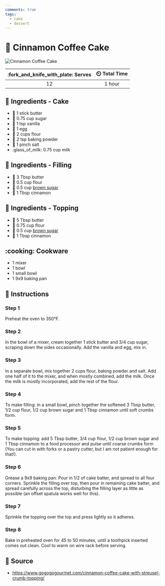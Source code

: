 ```yaml
---
comments: true
tags:
  - cake
  - dessert
---
```

# :custard: Cinnamon Coffee Cake

![Cinnamon Coffee Cake](../assets/images/cinnamon-coffee-cake.jpg)

| :fork_and_knife_with_plate: Serves | :timer_clock: Total Time |
|:----------------------------------:|:-----------------------: |
| 12 | 1 hour |

## :salt: Ingredients - Cake

- :butter: 1 stick butter
- :candy: 0.75 cup sugar
- :icecream: 1 tsp vanilla
- :egg: 1 egg
- :ear_of_rice: 2 cups flour
- :dash: 2 tsp baking powder
- :salt: 1 pinch salt
- :glass_of_milk: 0.75 cup milk

## :salt: Ingredients - Filling

- :butter: 3 Tbsp butter
- :ear_of_rice: 0.5 cup flour
- :maple_leaf: 0.5 cup [brown sugar][1]
- :custard: 1 Tbsp cinnamon

## :salt: Ingredients - Topping

- :butter: 5 Tbsp butter
- :ear_of_rice: 0.75 cup flour
- :maple_leaf: 0.5 cup [brown sugar][1]
- :custard: 1 Tbsp cinnamon

## :cooking: Cookware

- 1 mixer
- 1 bowl
- 1 small bowl
- 1 9x9 baking pan

## :pencil: Instructions

### Step 1

Preheat the oven to 350°F.

### Step 2

In the bowl of a mixer, cream together 1 stick butter and 3/4 cup sugar, scraping down the sides occasionally. Add the
vanilla and egg, mix in.

### Step 3

In a separate bowl, mix together 2 cups flour, baking powder and salt. Add one half of it to the mixer, and when mostly
combined, add the milk. Once the milk is mostly incorporated, add the rest of the flour.

### Step 4

To make filling: in a small bowl, pinch together the softened 3 Tbsp butter, 1/2 cup flour, 1/2 cup brown sugar and 1
Tbsp cinnamon until soft crumbs form.

### Step 5

To make topping: add 5 Tbsp butter, 3/4 cup flour, 1/2 cup brown sugar and 1 Tbsp cinnamon to a food processor and pulse
until coarse crumbs form (You can cut in with forks or a pastry cutter, but I am not patient enough for that!).

### Step 6

Grease a 9x9 baking pan. Pour in 1/2 of cake batter, and spread to all four corners. Sprinkle the filling over top, then
pour in remaining cake batter, and spread carefully across the top, disturbing the filling layer as little as possible
(an offset spatula works well for this).

### Step 7

Sprinkle the topping over the top and press lightly so it adheres.

### Step 8

Bake in preheated oven for 45 to 50 minutes, until a toothpick inserted comes out clean. Cool to warm on wire rack
before serving.

## :link: Source

- <https://www.gogogogourmet.com/cinnamon-coffee-cake-with-streusel-crumb-topping/>

[1]: <../ingredients/brown-sugar.md>
